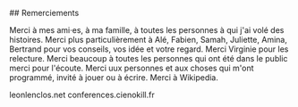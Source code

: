 ## Remerciements

Merci à mes ami·es, à ma famille, à toutes les personnes à qui j'ai volé des histoires. Merci plus particulièrement à Alé, Fabien, Samah, Juliette, Amina, Bertrand pour vos conseils, vos idée et votre regard. Merci Virginie pour les relecture. Merci beaucoup à toutes les personnes qui ont été dans le public merci pour l'écoute. Merci uux personnes et aux choses qui m'ont programmé, invité à jouer ou à écrire. Merci à Wikipedia.

leonlenclos.net
conferences.cienokill.fr

